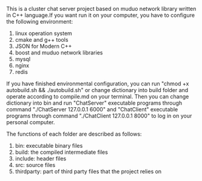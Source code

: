 This is a cluster chat server project based on muduo network library written in C++ language.If you want run it on your computer, you have to configure the following environment: 
1. linux operation system
2. cmake and g++ tools
3. JSON for Modern C++
4. boost and muduo network libraries
5. mysql
6. nginx
7. redis

If you have finished environmental configuration, you can run "chmod +x autobuild.sh && ./autobuild.sh" or change dictionary into build folder and operate according to compile.md on your terminal. Then you can change dictionary into bin and run "ChatServer" executable programs through command "./ChatServer 127.0.0.1 6000" and "ChatClient" executable programs through command "./ChatClient 127.0.0.1 8000" to log in on your personal computer.

The functions of each folder are described as follows:
1. bin: executable binary files
2. build: the compiled intermediate files
3. include: header files
4. src: source files
5. thirdparty: part of third party files that the project relies on

